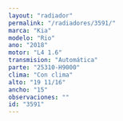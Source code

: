 ```yaml
---
layout: "radiador"
permalink: "/radiadores/3591/"
marca: "Kia"
modelo: "Rio"
ano: "2018"
motor: "L4 1.6"
transmision: "Automática"
parte: "25310-H9000"
clima: "Con clima"
alto: "19 11/16"
ancho: "15"
observaciones: ""
id: "3591"
---
```


